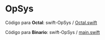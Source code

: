 # OpSys



Código para **Octal**: swift-OpSys / [Octal.swift](https://github.com/AOx0/swift-OpSys/blob/master/swift-OpSys/Octal.swift)

Código para **Binario**: swift-OpSys / [main.swift](https://github.com/AOx0/swift-OpSys/blob/master/swift-OpSys/main.swift)


